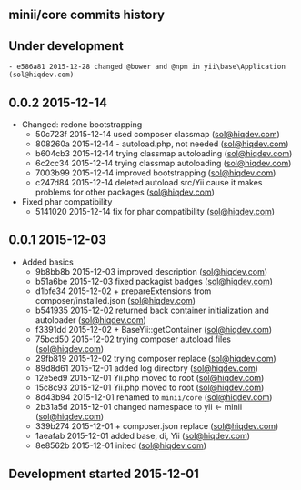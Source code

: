 minii/core commits history
--------------------------

## Under development

    - e586a81 2015-12-28 changed @bower and @npm in yii\base\Application (sol@hiqdev.com)

## 0.0.2 2015-12-14

- Changed: redone bootstrapping
    - 50c723f 2015-12-14 used composer classmap (sol@hiqdev.com)
    - 808260a 2015-12-14 - autoload.php, not needed (sol@hiqdev.com)
    - b604cb3 2015-12-14 trying classmap autoloading (sol@hiqdev.com)
    - 6c2cc34 2015-12-14 trying classmap autoloading (sol@hiqdev.com)
    - 7003b99 2015-12-14 improved bootstrapping (sol@hiqdev.com)
    - c247d84 2015-12-14 deleted autoload src/Yii cause it makes problems for other packages (sol@hiqdev.com)
- Fixed phar compatibility
    - 5141020 2015-12-14 fix for phar compatibility (sol@hiqdev.com)

## 0.0.1 2015-12-03

- Added basics
    - 9b8bb8b 2015-12-03 improved description (sol@hiqdev.com)
    - b51a6be 2015-12-03 fixed packagist badges (sol@hiqdev.com)
    - d1bfe34 2015-12-02 + prepareExtensions from composer/installed.json (sol@hiqdev.com)
    - b541935 2015-12-02 returned back container initialization and autoloader (sol@hiqdev.com)
    - f3391dd 2015-12-02 + BaseYii::getContainer (sol@hiqdev.com)
    - 75bcd50 2015-12-02 trying composer autoload files (sol@hiqdev.com)
    - 29fb819 2015-12-02 trying composer replace (sol@hiqdev.com)
    - 89d8d61 2015-12-01 added log directory (sol@hiqdev.com)
    - 12e5ed9 2015-12-01 Yii.php moved to root (sol@hiqdev.com)
    - 15c8c93 2015-12-01 Yii.php moved to root (sol@hiqdev.com)
    - 8d43b94 2015-12-01 renamed to `minii/core` (sol@hiqdev.com)
    - 2b31a5d 2015-12-01 changed namespace to yii <- minii (sol@hiqdev.com)
    - 339b274 2015-12-01 + composer.json replace (sol@hiqdev.com)
    - 1aeafab 2015-12-01 added base, di, Yii (sol@hiqdev.com)
    - 8e8562b 2015-12-01 inited (sol@hiqdev.com)

## Development started 2015-12-01


